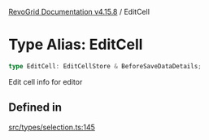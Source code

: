 [RevoGrid Documentation v4.15.8](README.md) / EditCell

# Type Alias: EditCell

```ts
type EditCell: EditCellStore & BeforeSaveDataDetails;
```

Edit cell info for editor

## Defined in

[src/types/selection.ts:145](https://github.com/revolist/revogrid/blob/2ac43d2713c9d394ff33675f959c6432bf5aa023/src/types/selection.ts#L145)
